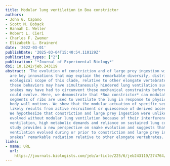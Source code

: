```yaml
---
title: Modular lung ventilation in Boa constrictor
authors:
- John G. Capano
- Scott M. Boback
- Hannah I. Weller
- Robert L. Cieri
- Charles F. Zwemer
- Elizabeth L. Brainerd
date: '2022-03-01'
publishDate: '2025-03-04T15:40:54.110129Z'
publication_types: ["2"]
publication: '*Journal of Experimental Biology*'
doi: 10.1242/jeb.243119
abstract: 'The evolution of constriction and of large prey ingestion within snakes
  are key innovations that may explain the remarkable diversity, distribution and
  ecological scope of this clade, relative to other elongate vertebrates. However,
  these behaviors may have simultaneously hindered lung ventilation such that early
  snakes may have had to circumvent these mechanical constraints before those behaviors
  could evolve. Here, we demonstrate that *Boa constrictor* can modulate which specific
  segments of ribs are used to ventilate the lung in response to physically hindered
  body wall motions. We show that the modular actuation of specific segments of ribs
  likely results from active recruitment or quiescence of derived accessory musculature.
  We hypothesize that constriction and large prey ingestion were unlikely to have
  evolved without modular lung ventilation because of their interference with lung
  ventilation, high metabolic demands and reliance on sustained lung convection. This
  study provides a new perspective on snake evolution and suggests that modular lung
  ventilation evolved during or prior to constriction and large prey ingestion, facilitating
  snakes’ remarkable radiation relative to other elongate vertebrates.'
links:
- name: URL
  url: 
    https://journals.biologists.com/jeb/article/225/6/jeb243119/274764/Modular-lung-ventilation-in-Boa-constrictor
---
```

